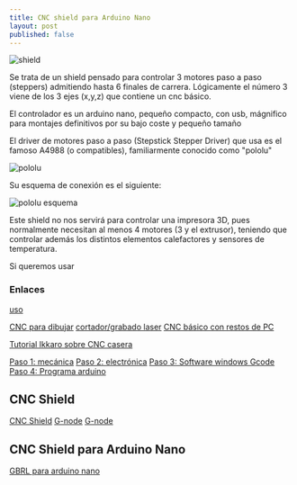 ```yaml
---
title: CNC shield para Arduino Nano
layout: post
published: false
---
```


![shield](https://i0.wp.com/img.dxcdn.com/productimages/sku_341412_1.jpg)

Se trata de un shield pensado para controlar 3 motores paso a paso (steppers) admitiendo hasta 6 finales de carrera. Lógicamente el número 3 viene de los 3 ejes (x,y,z) que contiene un cnc básico. 

El controlador es un arduino nano, pequeño compacto, con usb, mágnifico para montajes definitivos por su bajo coste y pequeño tamaño

El driver de motores paso a paso (Stepstick Stepper Driver) que usa es el famoso A4988 (o compatibles), familiarmente conocido como "pololu"

![pololu](http://www.electan.com/images/0J1420.600.jpg)

Su esquema de conexión es el siguiente:

![pololu esquema](https://a.pololu-files.com/picture/0J3360.600.png?d94ef1356fab28463db67ff0619afadf)

Este shield no nos servirá para controlar una impresora 3D, pues normalmente necesitan al menos 4 motores (3 y el extrusor), teniendo que controlar además los distintos elementos calefactores y sensores de temperatura.

Si queremos usar 


### Enlaces

[uso](http://forum.arduino.cc/index.php?topic=87714.525)

[CNC para dibujar](https://sites.google.com/site/0miker0/home)
[cortador/grabado laser](https://arduinoclub.wordpress.com/2014/05/22/arduino-3-axis-mini-lazer-paper-cutter/)
[CNC básico con restos de PC](http://www.instructables.com/id/3-Axis-Arduino-Based-CNC-Controller/?lang=es)

[Tutorial Ikkaro sobre CNC casera](https://www.youtube.com/watch?v=lvaBb-rPepY)

[Paso 1: mecánica](http://www.ikkaro.com/como-hacer-fresadora-cnc-casera/) [Paso 2: electrónica](http://www.ikkaro.com/como-hacer-fresadora-cnc-casera-parte-2/) [Paso 3: Software windows Gcode](http://www.ikkaro.com/como-hacer-fresadora-cnc-casera-parte-3/) [Paso 4: Programa arduino](http://www.ikkaro.com/como-hacer-fresadora-cnc-casera-parte-4/)

## CNC Shield 

[CNC Shield](http://blog.protoneer.co.nz/arduino-cnc-shield/)
[G-node](http://blog.protoneer.co.nz/arduino-cnc-controller/)
[G-node](http://blog.protoneer.co.nz/quick-grbl-setup-guide-for-windows-arduino-g-code-interpreter/)

## CNC Shield para Arduino Nano

[GBRL para arduino nano](http://www.instructables.com/id/GRBL-Pinout-Arduino-Nano-v30/ALLSTEPS)